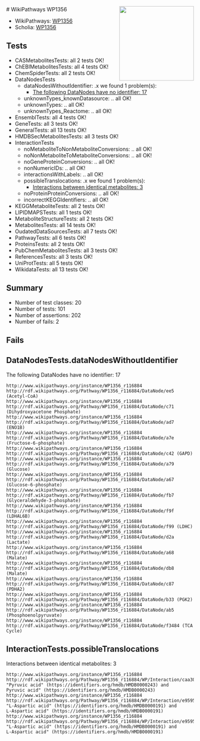 <img style="float: right; width: 200px" src="https://upload.wikimedia.org/wikipedia/commons/thumb/8/83/Wplogo_with_text_500.png/640px-Wplogo_with_text_500.png" />
# WikiPathways WP1356

* WikiPathways: [WP1356](https://new.wikipathways.org/pathways/WP1356)
* Scholia: [WP1356](https://scholia.toolforge.org/wikipathways/WP1356)
## Tests
* CASMetabolitesTests: all 2 tests OK!
* ChEBIMetabolitesTests: all 4 tests OK!
* ChemSpiderTests: all 2 tests OK!
* DataNodesTests
    * dataNodesWithoutIdentifier: .x we found 1 problem(s):
        * [The following DataNodes have no identifier: 17](#8792c497)
    * unknownTypes_knownDatasource: .. all OK!
    * unknownTypes: .. all OK!
    * unknownTypes_Reactome: .. all OK!
* EnsemblTests: all 4 tests OK!
* GeneTests: all 3 tests OK!
* GeneralTests: all 13 tests OK!
* HMDBSecMetabolitesTests: all 3 tests OK!
* InteractionTests
    * noMetaboliteToNonMetaboliteConversions: .. all OK!
    * noNonMetaboliteToMetaboliteConversions: .. all OK!
    * noGeneProteinConversions: .. all OK!
    * nonNumericIDs: .. all OK!
    * interactionsWithLabels: .. all OK!
    * possibleTranslocations: .x we found 1 problem(s):
        * [Interactions between identical metabolites: 3](#d59038c6)
    * noProteinProteinConversions: .. all OK!
    * incorrectKEGGIdentifiers: .. all OK!
* KEGGMetaboliteTests: all 2 tests OK!
* LIPIDMAPSTests: all 1 tests OK!
* MetaboliteStructureTests: all 2 tests OK!
* MetabolitesTests: all 14 tests OK!
* OudatedDataSourcesTests: all 7 tests OK!
* PathwayTests: all 6 tests OK!
* ProteinsTests: all 2 tests OK!
* PubChemMetabolitesTests: all 3 tests OK!
* ReferencesTests: all 3 tests OK!
* UniProtTests: all 5 tests OK!
* WikidataTests: all 13 tests OK!


## Summary

* Number of test classes: 20
* Number of tests: 101
* Number of assertions: 202
* Number of fails: 2

## Fails

<a name="8792c497" />

## DataNodesTests.dataNodesWithoutIdentifier

The following DataNodes have no identifier: 17
```
http://www.wikipathways.org/instance/WP1356_r116884 http://rdf.wikipathways.org/Pathway/WP1356_r116884/DataNode/ee5 (Acetyl-CoA)
http://www.wikipathways.org/instance/WP1356_r116884 http://rdf.wikipathways.org/Pathway/WP1356_r116884/DataNode/c71 (Dihydroxyacetone Phosphate)
http://www.wikipathways.org/instance/WP1356_r116884 http://rdf.wikipathways.org/Pathway/WP1356_r116884/DataNode/ad7 (ENO1B)
http://www.wikipathways.org/instance/WP1356_r116884 http://rdf.wikipathways.org/Pathway/WP1356_r116884/DataNode/a7e (Fructose-6-phosphate)
http://www.wikipathways.org/instance/WP1356_r116884 http://rdf.wikipathways.org/Pathway/WP1356_r116884/DataNode/c42 (GAPD)
http://www.wikipathways.org/instance/WP1356_r116884 http://rdf.wikipathways.org/Pathway/WP1356_r116884/DataNode/a79 (Glucose)
http://www.wikipathways.org/instance/WP1356_r116884 http://rdf.wikipathways.org/Pathway/WP1356_r116884/DataNode/a67 (Glucose-6-phosphate)
http://www.wikipathways.org/instance/WP1356_r116884 http://rdf.wikipathways.org/Pathway/WP1356_r116884/DataNode/fb7 (Glyceraldehyde-3-phosphate)
http://www.wikipathways.org/instance/WP1356_r116884 http://rdf.wikipathways.org/Pathway/WP1356_r116884/DataNode/f9f (LDHAL6B)
http://www.wikipathways.org/instance/WP1356_r116884 http://rdf.wikipathways.org/Pathway/WP1356_r116884/DataNode/f99 (LDHC)
http://www.wikipathways.org/instance/WP1356_r116884 http://rdf.wikipathways.org/Pathway/WP1356_r116884/DataNode/d2a (Lactate)
http://www.wikipathways.org/instance/WP1356_r116884 http://rdf.wikipathways.org/Pathway/WP1356_r116884/DataNode/a68 (Malate)
http://www.wikipathways.org/instance/WP1356_r116884 http://rdf.wikipathways.org/Pathway/WP1356_r116884/DataNode/db8 (Malate)
http://www.wikipathways.org/instance/WP1356_r116884 http://rdf.wikipathways.org/Pathway/WP1356_r116884/DataNode/c87 (PDHA2)
http://www.wikipathways.org/instance/WP1356_r116884 http://rdf.wikipathways.org/Pathway/WP1356_r116884/DataNode/b33 (PGK2)
http://www.wikipathways.org/instance/WP1356_r116884 http://rdf.wikipathways.org/Pathway/WP1356_r116884/DataNode/ab5 (Phosphoenolpyruvate)
http://www.wikipathways.org/instance/WP1356_r116884 http://rdf.wikipathways.org/Pathway/WP1356_r116884/DataNode/f3484 (TCA Cycle)
```

<a name="d59038c6" />

## InteractionTests.possibleTranslocations

Interactions between identical metabolites: 3
```
http://www.wikipathways.org/instance/WP1356_r116884 http://rdf.wikipathways.org/Pathway/WP1356_r116884/WP/Interaction/caa30 "Pyruvic acid" (https://identifiers.org/hmdb/HMDB0000243) and 
Pyruvic acid" (https://identifiers.org/hmdb/HMDB0000243)
http://www.wikipathways.org/instance/WP1356_r116884 http://rdf.wikipathways.org/Pathway/WP1356_r116884/WP/Interaction/e9595_2 "L-Aspartic acid" (https://identifiers.org/hmdb/HMDB0000191) and 
L-Aspartic acid" (https://identifiers.org/hmdb/HMDB0000191)
http://www.wikipathways.org/instance/WP1356_r116884 http://rdf.wikipathways.org/Pathway/WP1356_r116884/WP/Interaction/e9595_1 "L-Aspartic acid" (https://identifiers.org/hmdb/HMDB0000191) and 
L-Aspartic acid" (https://identifiers.org/hmdb/HMDB0000191)
```

